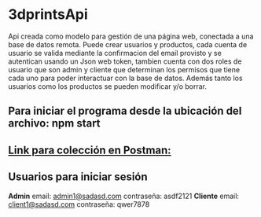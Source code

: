 # 3dprintsApi

Api creada como modelo para gestión de una página web, conectada a una base de datos remota. Puede crear usuarios y
productos, cada cuenta de usuario se valida mediante la confirmacion del email provisto y se autentican usando un Json
web token, tambien cuenta con dos roles de usuario que son admin y cliente que determinan los permisos que tiene cada uno
para poder interactuar con la base de datos. Además tanto los usuarios como los productos se pueden modificar y/o borrar.

## Para iniciar el programa desde la ubicación del archivo: npm start

## [Link para colección en Postman: ](https://www.getpostman.com/collections/a4420fce05d6e82eb648)

## Usuarios para iniciar sesión

**Admin**
email: admin1@sadasd.com
contraseña: asdf2121
**Cliente**
email: client1@sadasd.com
contraseña: qwer7878
